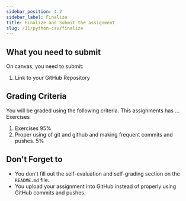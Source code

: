 ```yaml
---
sidebar_position: 4.2
sidebar_label: Finalize
title: Finalize and Submit the assignment
slug: /11/python-csv/finalize
---
```


## What you need to submit

On canvas, you need to submit:

1. Link to your GitHub Repository

## Grading Criteria

You will be graded using the following criteria.
This assignments has ... Exercises

1. Exercises 95%
2. Proper using of git and github and making frequent commits and pushes. 5%

## Don't Forget to

* You don't fill out the self-evaluation and self-grading section on the `README.md` file.
* You upload your assignment into GitHub instead of properly using GitHub commits and pushes.
